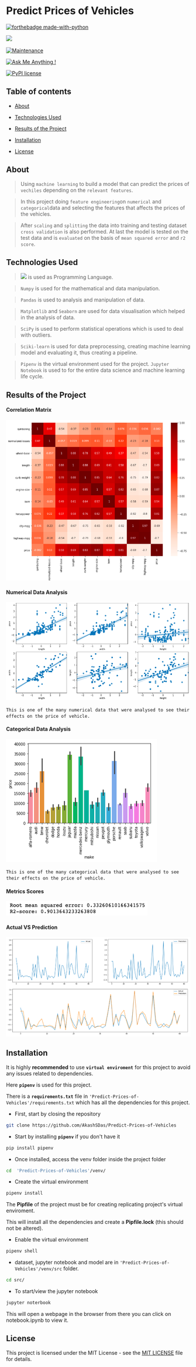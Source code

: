 
  

  

  

# Predict Prices of Vehicles

  

  

  

[![forthebadge made-with-python](http://ForTheBadge.com/images/badges/made-with-python.svg)](https://www.python.org/)

  

  

  

  

  

[![](https://img.shields.io/badge/python-3.8-blue.svg)](https://www.python.org/downloads/release/python-380/)

  

  

  

  

  

[![Maintenance](https://img.shields.io/badge/Maintained%3F-yes-green.svg)](https://github.com/AkashSDas)

  

  

  

  

  

[![Ask Me Anything !](https://img.shields.io/badge/Ask%20me-anything-1abc9c.svg)](https://github.com/AkashSDas)

  

  

  

  

  

[![PyPI license](https://img.shields.io/pypi/l/ansicolortags.svg)](LICENSE)

  

  

  

  

  

  

## Table of contents

  

  

  

  

  

  

*  [About](#about)

  

  

  

  

  

*  [Technologies Used](#technologies-used)

  

  

  

  

  

*  [Results of the Project](#results-of-the-project)

  

  

  

  

  

*  [Installation](#installation)

  

  

  

  

  

  

  

  

*  [License](#license)

  

  

  

  

  

  

## About

  

  

  

  

  

  

> Using `machine learning` to build a model that can predict the prices of `vechiles` depending on the `relevant features`.

> In this project doing `feature engineering`on `numerical` and `categorical`data and selecting the features that affects the prices of the vehicles.

> After `scaling` and `splitting` the data into training and testing dataset `cross validation` is also performed. At last the model is tested on the test data and is `evaluated` on the basis of `mean squared error` and `r2 score`.

  

  

  

  

  

## Technologies Used

  

  

  

  

  

> [![](https://img.shields.io/badge/python-3.8-blue.svg)](https://www.python.org/downloads/release/python-380/) is used as Programming Language.

  

  

  

  

  

> `Numpy` is used for the mathematical and data manipulation.

  

  

  

  

  

> `Pandas` is used to analysis and manipulation of data.

  

  

  

  

  

> `Matplotlib` and `Seaborn` are used for data visualisation which helped in the analysis of data.

  

> `SciPy` is used to perform statistical operations which is used to deal with outliers.  

  

> `Sciki-learn` is used for data preprocessing, creating machine learning model and evaluating it, thus creating a pipeline.

  

  

  

  

  

> `Pipenv` is the virtual environment used for the project. `Jupyter Notebook` is used to for the entire data science and machine learning life cycle.

  

  

  

  

  

## Results of the Project


#### Correlation Matrix

![Correlation](https://github.com/AkashSDas/Predict-Prices-of-Vehicles/blob/master/project-results-images/correlation-matrix.png)

#### Numerical Data Analysis

![Numerical](https://github.com/AkashSDas/Predict-Prices-of-Vehicles/blob/master/project-results-images/numerical.png)

`This is one of the many numerical data that were analysed to see their effects on the price of vehicle.`

#### Categorical Data Analysis

![Categorical](https://github.com/AkashSDas/Predict-Prices-of-Vehicles/blob/master/project-results-images/categorical.png)

`This is one of the many categorical data that were analysed to see their effects on the price of vehicle.`

  

#### Metrics Scores

  

  

  

  

  

![Metrics Scores](https://github.com/AkashSDas/Predict-Prices-of-Vehicles/blob/master/project-results-images/metrics-scores.png)

  

  

  

  

  

#### Actual VS Prediction

  

  

  

  

  

![Actual vs Prediction](https://github.com/AkashSDas/Predict-Prices-of-Vehicles/blob/master/project-results-images/actual-vs-prediction.png)

  

  

  

  

  

## Installation

  

  

  

  

  

  

It is highly **recommended** to use **`virtual enviroment`** for this project to avoid any issues related to dependencies.

  

  

  

  

  

  

Here **`pipenv`** is used for this project.

  

  

  

  

  

  

There is a **`requirements.txt`** file in `'Predict-Prices-of-Vehicles'/requirements.txt` which has all the dependencies for this project.

  

  

  

  

  

  

- First, start by closing the repository

  

  

  

  

  

  

```bash
git clone https://github.com/AkashSDas/Predict-Prices-of-Vehicles
```

  

  

  

  

  

  

- Start by installing **`pipenv`** if you don't have it

  

  

  

  

  

```bash
pip install pipenv
```

  

  

  

  

  

  

- Once installed, access the venv folder inside the project folder

  

  

  

  

  

```bash
cd  'Predict-Prices-of-Vehicles'/venv/
```

  

  

  

  

  

  

- Create the virtual environment

  

  

  

  

  

```bash
pipenv install
```

  

  

  

  

  

The **Pipfile** of the project must be for creating replicating project's virtual enviroment.

  

  

  

  

  

  

This will install all the dependencies and create a **Pipfile.lock** (this should not be altered).

  

  

  

  

  

  

- Enable the virtual environment

  

  

  

  

  

```bash
pipenv shell
```

  

  

  

  

  

  

- dataset, jupyter notebook and model are in `'Predict-Prices-of-Vehicles'/venv/src` folder.

  

  

  

  

  

  

```bash
cd src/
```

  

  

  

  

  

  

- To start/view the jupyter notebook

  

  

  

  

  

```bash
jupyter noterbook
```

  

  

  

  

  

  

This will open a webpage in the browser from there you can click on notebook.ipynb to view it.

  

  

  

  

  

  

  

## License

  

  

  

  

  

  

This project is licensed under the MIT License - see the [MIT LICENSE](LICENSE) file for details.
